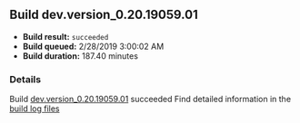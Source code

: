 ## Build dev.version_0.20.19059.01
- **Build result:** `succeeded`
- **Build queued:** 2/28/2019 3:00:02 AM
- **Build duration:** 187.40 minutes
### Details
Build [dev.version_0.20.19059.01](https://winappstudio.visualstudio.com/web/build.aspx?pcguid=a4ef43be-68ce-4195-a619-079b4d9834c2&builduri=vstfs%3a%2f%2f%2fBuild%2fBuild%2f27163) succeeded
Find detailed information in the [build log files](https://uwpctdiags.blob.core.windows.net/buildlogs/dev.version_0.20.19059.01_logs.zip)
